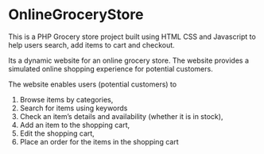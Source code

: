 # OnlineGroceryStore
This is a PHP Grocery store project built using HTML CSS and Javascript to help users search, add items to cart and checkout.


Its a dynamic website for an online grocery store. The website provides a simulated online shopping experience for potential customers.

The website enables users (potential customers) to
1) Browse items by categories,
2) Search for items using keywords
3) Check an item’s details and availability (whether it is in stock),
4) Add an item to the shopping cart,
5) Edit the shopping cart,
6) Place an order for the items in the shopping cart
